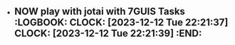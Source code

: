 - NOW play with jotai with 7GUIS Tasks
  :LOGBOOK:
  CLOCK: [2023-12-12 Tue 22:21:37]
  CLOCK: [2023-12-12 Tue 22:21:39]
  :END:
	-